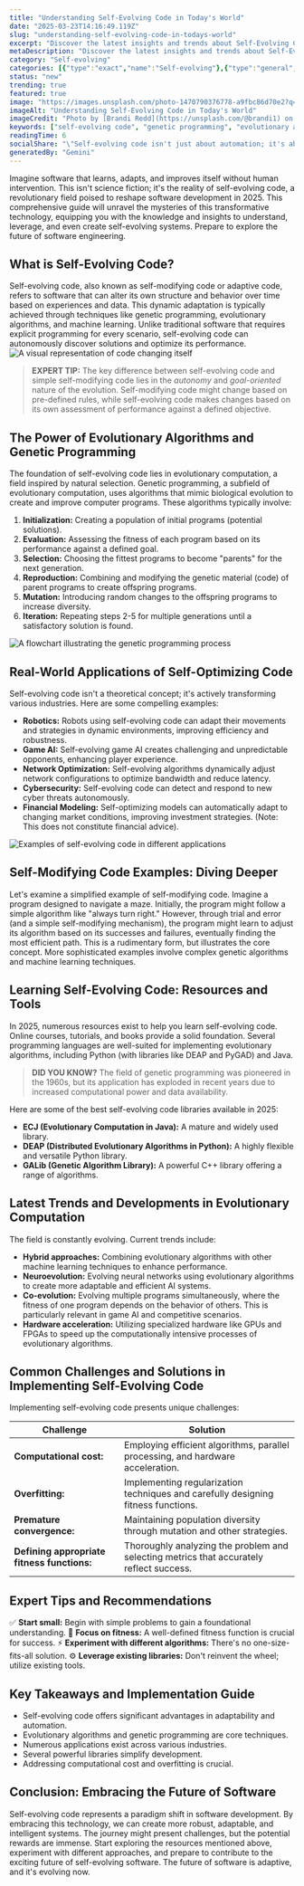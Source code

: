 ```yaml
---
title: "Understanding Self-Evolving Code in Today's World"
date: "2025-03-23T14:16:49.119Z"
slug: "understanding-self-evolving-code-in-todays-world"
excerpt: "Discover the latest insights and trends about Self-Evolving Code. This comprehensive guide covers everything you need to know about Self-Evolving Code in 2025."
metaDescription: "Discover the latest insights and trends about Self-Evolving Code. This comprehensive guide covers everything you need to know about Self-Evolving Code in 2..."
category: "Self-evolving"
categories: [{"type":"exact","name":"Self-evolving"},{"type":"general","name":"Computer Science"},{"type":"medium","name":"Artificial Intelligence"},{"type":"specific","name":"Genetic Programming"},{"type":"niche","name":"Program Synthesis"}]
status: "new"
trending: true
featured: true
image: "https://images.unsplash.com/photo-1470790376778-a9fbc86d70e2?q=85&w=1200&fit=max&fm=webp&auto=compress"
imageAlt: "Understanding Self-Evolving Code in Today's World"
imageCredit: "Photo by [Brandi Redd](https://unsplash.com/@brandi1) on Unsplash"
keywords: ["self-evolving code", "genetic programming", "evolutionary algorithms code", "self-modifying code examples", "learn self-evolving code", "self-healing code benefits", "buy self-evolving code software", "self-optimizing code applications", "best self-evolving code libraries", "evolutionary computation in software development"]
readingTime: 6
socialShare: "\"Self-evolving code isn't just about automation; it's about creating systems that continuously learn and adapt, surpassing even the capabilities of their creators.\""
generatedBy: "Gemini"
---
```




Imagine software that learns, adapts, and improves itself without human intervention.  This isn't science fiction; it's the reality of self-evolving code, a revolutionary field poised to reshape software development in 2025. This comprehensive guide will unravel the mysteries of this transformative technology, equipping you with the knowledge and insights to understand, leverage, and even create self-evolving systems.  Prepare to explore the future of software engineering.

## What is Self-Evolving Code?

Self-evolving code, also known as self-modifying code or adaptive code, refers to software that can alter its own structure and behavior over time based on experiences and data.  This dynamic adaptation is typically achieved through techniques like genetic programming, evolutionary algorithms, and machine learning.  Unlike traditional software that requires explicit programming for every scenario, self-evolving code can autonomously discover solutions and optimize its performance. ![A visual representation of code changing itself](https://images.unsplash.com/photo-1451187580459-43490279c0fa?q=85&w=1200&fit=max&fm=webp&auto=compress)

> **EXPERT TIP:** The key difference between self-evolving code and simple self-modifying code lies in the *autonomy* and *goal-oriented* nature of the evolution. Self-modifying code might change based on pre-defined rules, while self-evolving code makes changes based on its own assessment of performance against a defined objective.

## The Power of Evolutionary Algorithms and Genetic Programming

The foundation of self-evolving code lies in evolutionary computation, a field inspired by natural selection.  Genetic programming, a subfield of evolutionary computation, uses algorithms that mimic biological evolution to create and improve computer programs.  These algorithms typically involve:

1. **Initialization:** Creating a population of initial programs (potential solutions).
2. **Evaluation:** Assessing the fitness of each program based on its performance against a defined goal.
3. **Selection:** Choosing the fittest programs to become "parents" for the next generation.
4. **Reproduction:** Combining and modifying the genetic material (code) of parent programs to create offspring programs.
5. **Mutation:** Introducing random changes to the offspring programs to increase diversity.
6. **Iteration:** Repeating steps 2-5 for multiple generations until a satisfactory solution is found.

![A flowchart illustrating the genetic programming process](https://images.unsplash.com/photo-1484417894907-623942c8ee29?q=85&w=1200&fit=max&fm=webp&auto=compress)

## Real-World Applications of Self-Optimizing Code

Self-evolving code isn't a theoretical concept; it's actively transforming various industries.  Here are some compelling examples:

* **Robotics:** Robots using self-evolving code can adapt their movements and strategies in dynamic environments, improving efficiency and robustness.
* **Game AI:** Self-evolving game AI creates challenging and unpredictable opponents, enhancing player experience.
* **Network Optimization:** Self-evolving algorithms dynamically adjust network configurations to optimize bandwidth and reduce latency.
* **Cybersecurity:** Self-evolving code can detect and respond to new cyber threats autonomously.
* **Financial Modeling:** Self-optimizing models can automatically adapt to changing market conditions, improving investment strategies. (Note: This does not constitute financial advice).

![Examples of self-evolving code in different applications](https://images.unsplash.com/photo-1517976487492-5750f3195933?q=85&w=1200&fit=max&fm=webp&auto=compress)

##  Self-Modifying Code Examples: Diving Deeper

Let's examine a simplified example of self-modifying code. Imagine a program designed to navigate a maze.  Initially, the program might follow a simple algorithm like "always turn right."  However, through trial and error (and a simple self-modifying mechanism), the program might learn to adjust its algorithm based on its successes and failures, eventually finding the most efficient path. This is a rudimentary form, but illustrates the core concept.  More sophisticated examples involve complex genetic algorithms and machine learning techniques.

## Learning Self-Evolving Code: Resources and Tools

In 2025, numerous resources exist to help you learn self-evolving code.  Online courses, tutorials, and books provide a solid foundation.  Several programming languages are well-suited for implementing evolutionary algorithms, including Python (with libraries like DEAP and PyGAD) and Java.

> **DID YOU KNOW?**  The field of genetic programming was pioneered in the 1960s, but its application has exploded in recent years due to increased computational power and data availability.

Here are some of the best self-evolving code libraries available in 2025:

* **ECJ (Evolutionary Computation in Java):** A mature and widely used library.
* **DEAP (Distributed Evolutionary Algorithms in Python):** A highly flexible and versatile Python library.
* **GALib (Genetic Algorithm Library):** A powerful C++ library offering a range of algorithms.

## Latest Trends and Developments in Evolutionary Computation

The field is constantly evolving. Current trends include:

* **Hybrid approaches:** Combining evolutionary algorithms with other machine learning techniques to enhance performance.
* **Neuroevolution:** Evolving neural networks using evolutionary algorithms to create more adaptable and efficient AI systems.
* **Co-evolution:**  Evolving multiple programs simultaneously, where the fitness of one program depends on the behavior of others.  This is particularly relevant in game AI and competitive scenarios.
* **Hardware acceleration:** Utilizing specialized hardware like GPUs and FPGAs to speed up the computationally intensive processes of evolutionary algorithms.

## Common Challenges and Solutions in Implementing Self-Evolving Code

Implementing self-evolving code presents unique challenges:

| Challenge                     | Solution                                                                      |
|------------------------------|------------------------------------------------------------------------------|
| **Computational cost:**       | Employing efficient algorithms, parallel processing, and hardware acceleration. |
| **Overfitting:**              | Implementing regularization techniques and carefully designing fitness functions. |
| **Premature convergence:**    | Maintaining population diversity through mutation and other strategies.         |
| **Defining appropriate fitness functions:** | Thoroughly analyzing the problem and selecting metrics that accurately reflect success. |

## Expert Tips and Recommendations

✅ **Start small:** Begin with simple problems to gain a foundational understanding.
🔑 **Focus on fitness:** A well-defined fitness function is crucial for success.
⚡ **Experiment with different algorithms:** There's no one-size-fits-all solution.
⚙️ **Leverage existing libraries:** Don't reinvent the wheel; utilize existing tools.

## Key Takeaways and Implementation Guide

* Self-evolving code offers significant advantages in adaptability and automation.
* Evolutionary algorithms and genetic programming are core techniques.
* Numerous applications exist across various industries.
* Several powerful libraries simplify development.
* Addressing computational cost and overfitting is crucial.

## Conclusion: Embracing the Future of Software

Self-evolving code represents a paradigm shift in software development.  By embracing this technology, we can create more robust, adaptable, and intelligent systems.  The journey might present challenges, but the potential rewards are immense. Start exploring the resources mentioned above, experiment with different approaches, and prepare to contribute to the exciting future of self-evolving software.  The future of software is adaptive, and it's evolving now. 
